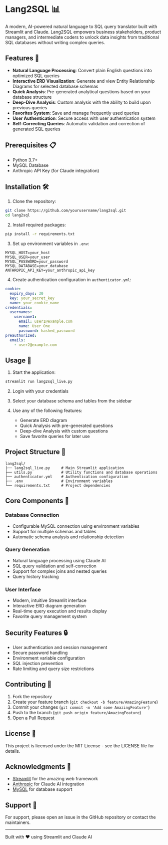 # Lang2SQL 📊

A modern, AI-powered natural language to SQL query translator built with Streamlit and Claude. Lang2SQL empowers business stakeholders, product managers, and intermediate coders to unlock data insights from traditional SQL databases without writing complex queries.

## Features 🚀

- **Natural Language Processing**: Convert plain English questions into optimized SQL queries
- **Interactive ERD Visualization**: Generate and view Entity Relationship Diagrams for selected database schemas
- **Quick Analysis**: Pre-generated analytical questions based on your database structure
- **Deep-Dive Analysis**: Custom analysis with the ability to build upon previous queries
- **Favorites System**: Save and manage frequently used queries
- **User Authentication**: Secure access with user authentication system
- **Self-Correcting Queries**: Automatic validation and correction of generated SQL queries

## Prerequisites 📋

- Python 3.7+
- MySQL Database
- Anthropic API Key (for Claude integration)

## Installation 🛠️

1. Clone the repository:
```bash
git clone https://github.com/yourusername/lang2sql.git
cd lang2sql
```

2. Install required packages:
```bash
pip install -r requirements.txt
```

3. Set up environment variables in `.env`:
```env
MYSQL_HOST=your_host
MYSQL_USER=your_user
MYSQL_PASSWORD=your_password
MYSQL_DATABASE=your_database
ANTHROPIC_API_KEY=your_anthropic_api_key
```

4. Create authentication configuration in `authenticator.yml`:
```yaml
cookie:
  expiry_days: 30
  key: your_secret_key
  name: your_cookie_name
credentials:
  usernames:
    username1:
      email: user1@example.com
      name: User One
      password: hashed_password
preauthorized:
  emails:
    - user2@example.com
```

## Usage 🎯

1. Start the application:
```bash
streamlit run lang2sql_live.py
```

2. Login with your credentials

3. Select your database schema and tables from the sidebar

4. Use any of the following features:
   - Generate ERD diagram
   - Quick Analysis with pre-generated questions
   - Deep-dive Analysis with custom questions
   - Save favorite queries for later use

## Project Structure 📁

```
lang2sql/
├── lang2sql_live.py     # Main Streamlit application
├── utils.py             # Utility functions and database operations
├── authenticator.yml    # Authentication configuration
├── .env                 # Environment variables
└── requirements.txt     # Project dependencies
```

## Core Components 🔧

### Database Connection
- Configurable MySQL connection using environment variables
- Support for multiple schemas and tables
- Automatic schema analysis and relationship detection

### Query Generation
- Natural language processing using Claude AI
- SQL query validation and self-correction
- Support for complex joins and nested queries
- Query history tracking

### User Interface
- Modern, intuitive Streamlit interface
- Interactive ERD diagram generation
- Real-time query execution and results display
- Favorite query management system

## Security Features 🔒

- User authentication and session management
- Secure password handling
- Environment variable configuration
- SQL injection prevention
- Rate limiting and query size restrictions

## Contributing 🤝

1. Fork the repository
2. Create your feature branch (`git checkout -b feature/AmazingFeature`)
3. Commit your changes (`git commit -m 'Add some AmazingFeature'`)
4. Push to the branch (`git push origin feature/AmazingFeature`)
5. Open a Pull Request

## License 📄

This project is licensed under the MIT License - see the LICENSE file for details.

## Acknowledgments 👏

- [Streamlit](https://streamlit.io/) for the amazing web framework
- [Anthropic](https://www.anthropic.com/) for Claude AI integration
- [MySQL](https://www.mysql.com/) for database support

## Support 💬

For support, please open an issue in the GitHub repository or contact the maintainers.

---
Built with ❤️ using Streamlit and Claude AI

